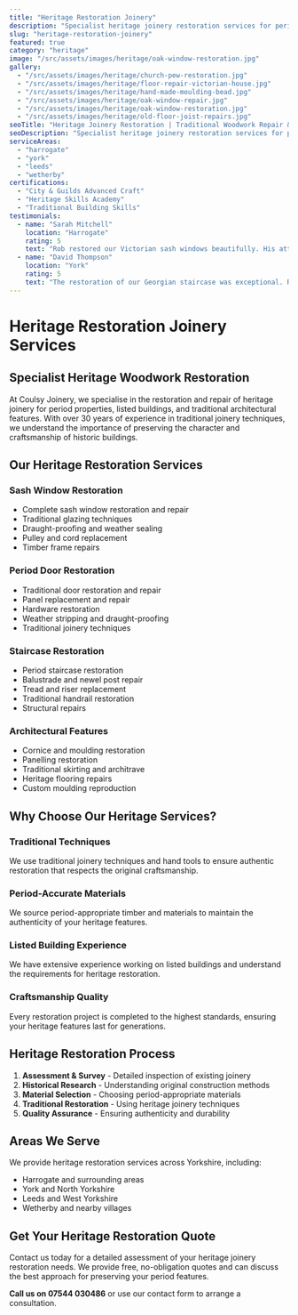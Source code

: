 ```yaml
---
title: "Heritage Restoration Joinery"
description: "Specialist heritage joinery restoration services for period properties, listed buildings, and traditional woodwork. Expert restoration of sash windows, doors, staircases, and architectural features."
slug: "heritage-restoration-joinery"
featured: true
category: "heritage"
image: "/src/assets/images/heritage/oak-window-restoration.jpg"
gallery:
  - "/src/assets/images/heritage/church-pew-restoration.jpg"
  - "/src/assets/images/heritage/floor-repair-victorian-house.jpg"
  - "/src/assets/images/heritage/hand-made-moulding-bead.jpg"
  - "/src/assets/images/heritage/oak-window-repair.jpg"
  - "/src/assets/images/heritage/oak-window-restoration.jpg"
  - "/src/assets/images/heritage/old-floor-joist-repairs.jpg"
seoTitle: "Heritage Joinery Restoration | Traditional Woodwork Repair & Restoration"
seoDescription: "Specialist heritage joinery restoration services for period properties and listed buildings. Expert restoration of sash windows, doors, staircases, and traditional architectural features."
serviceAreas:
  - "harrogate"
  - "york"
  - "leeds"
  - "wetherby"
certifications:
  - "City & Guilds Advanced Craft"
  - "Heritage Skills Academy"
  - "Traditional Building Skills"
testimonials:
  - name: "Sarah Mitchell"
    location: "Harrogate"
    rating: 5
    text: "Rob restored our Victorian sash windows beautifully. His attention to detail and respect for the original craftsmanship was outstanding."
  - name: "David Thompson"
    location: "York"
    rating: 5
    text: "The restoration of our Georgian staircase was exceptional. Rob's heritage joinery skills are second to none."
---
```


# Heritage Restoration Joinery Services

## Specialist Heritage Woodwork Restoration

At Coulsy Joinery, we specialise in the restoration and repair of heritage joinery for period properties, listed buildings, and traditional architectural features. With over 30 years of experience in traditional joinery techniques, we understand the importance of preserving the character and craftsmanship of historic buildings.

## Our Heritage Restoration Services

### **Sash Window Restoration**
- Complete sash window restoration and repair
- Traditional glazing techniques
- Draught-proofing and weather sealing
- Pulley and cord replacement
- Timber frame repairs

### **Period Door Restoration**
- Traditional door restoration and repair
- Panel replacement and repair
- Hardware restoration
- Weather stripping and draught-proofing
- Traditional joinery techniques

### **Staircase Restoration**
- Period staircase restoration
- Balustrade and newel post repair
- Tread and riser replacement
- Traditional handrail restoration
- Structural repairs

### **Architectural Features**
- Cornice and moulding restoration
- Panelling restoration
- Traditional skirting and architrave
- Heritage flooring repairs
- Custom moulding reproduction

## Why Choose Our Heritage Services?

### **Traditional Techniques**
We use traditional joinery techniques and hand tools to ensure authentic restoration that respects the original craftsmanship.

### **Period-Accurate Materials**
We source period-appropriate timber and materials to maintain the authenticity of your heritage features.

### **Listed Building Experience**
We have extensive experience working on listed buildings and understand the requirements for heritage restoration.

### **Craftsmanship Quality**
Every restoration project is completed to the highest standards, ensuring your heritage features last for generations.

## Heritage Restoration Process

1. **Assessment & Survey** - Detailed inspection of existing joinery
2. **Historical Research** - Understanding original construction methods
3. **Material Selection** - Choosing period-appropriate materials
4. **Traditional Restoration** - Using heritage joinery techniques
5. **Quality Assurance** - Ensuring authenticity and durability

## Areas We Serve

We provide heritage restoration services across Yorkshire, including:
- Harrogate and surrounding areas
- York and North Yorkshire
- Leeds and West Yorkshire
- Wetherby and nearby villages

## Get Your Heritage Restoration Quote

Contact us today for a detailed assessment of your heritage joinery restoration needs. We provide free, no-obligation quotes and can discuss the best approach for preserving your period features.

**Call us on 07544 030486** or use our contact form to arrange a consultation. 